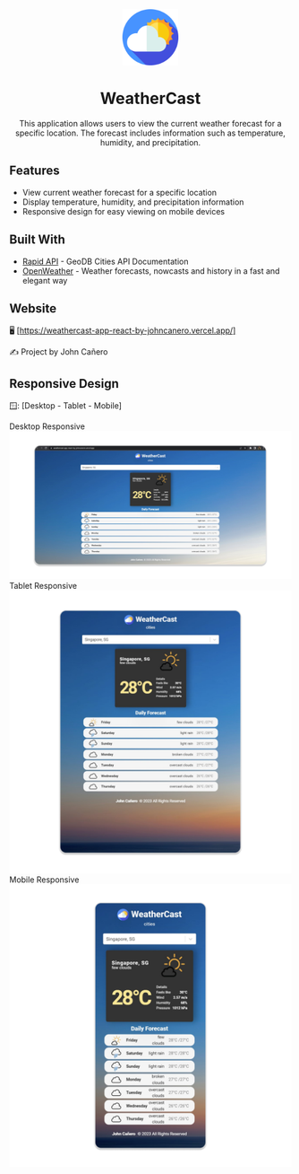 <!-- markdownlint-configure-file {
  "MD013": {
    "code_blocks": false,
    "tables": false
  },
  "MD033": false,
  "MD041": false
} -->

<div align="center">
  <a href="https://weathercast-app-react-by-johncanero.vercel.app/" target="_blank">
    <img alt="weatherAppLogo" height="100" src="./src/images/weatherAppIcon.png"/>
  </a>
</div>

<div align="center">

# WeatherCast 

This application allows users to view the current weather forecast for a specific location. The forecast includes information such as temperature, humidity, and precipitation.

</div>

## Features

- View current weather forecast for a specific location
- Display temperature, humidity, and precipitation information
- Responsive design for easy viewing on mobile devices

## Built With

- [Rapid API](https://rapidapi.com/wirefreethought/api/geodb-cities/) - GeoDB Cities API Documentation
- [OpenWeather](https://openweathermap.org/) - Weather forecasts, nowcasts and history in a fast and elegant way



## Website

🖥️ [https://weathercast-app-react-by-johncanero.vercel.app/]

✍️ Project by John Cañero

## Responsive Design

🪟: [Desktop - Tablet - Mobile]

Desktop Responsive 
![Desktop View - WeatherCast Application](./src/images/responsive/weatherForecastDesktop.jpg)
Tablet Responsive 
![Tablet View - WeatherCast Application](./src/images/responsive/weatherForecastTablet.jpg)
Mobile Responsive
![Mobile View - WeatherCast Application](./src/images/responsive/weatherForecastMobile.jpg)
